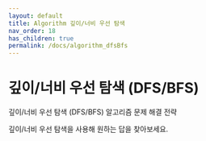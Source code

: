 ```yaml
---
layout: default
title: Algorithm 깊이/너비 우선 탐색
nav_order: 18
has_children: true
permalink: /docs/algorithm_dfsBfs
---
```



# 깊이/너비 우선 탐색 (DFS/BFS)

깊이/너비 우선 탐색 (DFS/BFS) 알고리즘 문제 해결 전략  

깊이/너비 우선 탐색을 사용해 원하는 답을 찾아보세요.